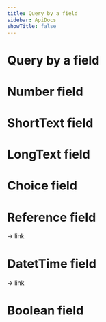 ```yaml
---
title: Query by a field
sidebar: ApiDocs
showTitle: false
---
```


# Query by a field

# Number field

# ShortText field

# LongText field

# Choice field

# Reference field

-> link

# DatetTime field

-> link

# Boolean field